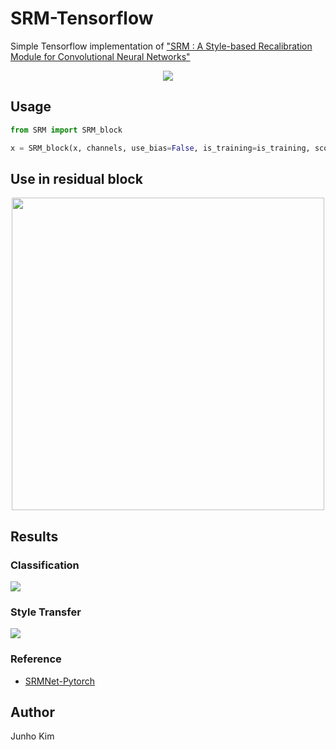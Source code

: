 # SRM-Tensorflow
Simple Tensorflow implementation of ["SRM : A Style-based Recalibration Module for Convolutional Neural Networks"](https://arxiv.org/abs/1903.10829)

<div align="center">
  <img src="./assets/teaser.png">
</div>

## Usage
```python
from SRM import SRM_block

x = SRM_block(x, channels, use_bias=False, is_training=is_training, scope='srm_block')

```

## Use in residual block
<div align="center">
  <img src=./assets/compare.png height='500' width='500'>
</div>


## Results
### Classification
<img src = './assets/result_classification.png'>

### Style Transfer
<img src = './assets/result_transfer.png'>

### Reference
* [SRMNet-Pytorch](https://github.com/EvgenyKashin/SRMnet)

## Author
Junho Kim
